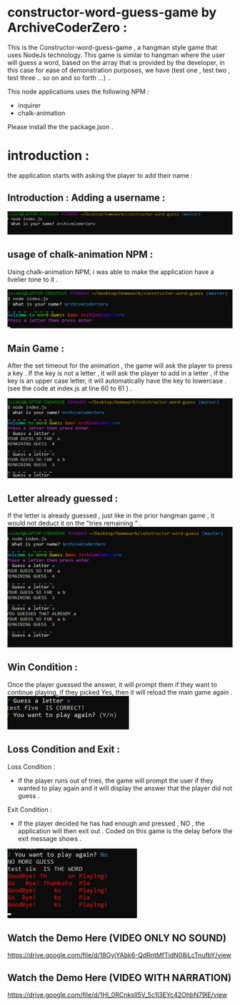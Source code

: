 # constructor-word-guess-game by ArchiveCoderZero : 

This is the Constructor-word-guess-game , a hangman style game that uses NodeJs technology.  This game is similar to hangman where the user will guess a word, based on the array that is provided by the developer, in this case for ease of demonstration purposes, we have (test one , test two , test three .. so on and so forth ...) ..

This node applications uses the following NPM : 
 - inquirer 
 - chalk-animation 

Please install the the package.json . 

# introduction : 

the application starts with asking the player to add their name : 


## Introduction : Adding a username : 

![image](https://github.com/archivecoderzero/constructor-word-guess/blob/master/image/n2.PNG) 


## usage of chalk-animation NPM : 
Using chalk-animation NPM,  i was able to make the application have a livelier tone to it . 

![image](https://github.com/archivecoderzero/constructor-word-guess/blob/master/image/n3.PNG) 


## Main Game : 
After the set timeout for the animation , the game will ask the player to press a key . If the key is not a letter , it will ask the player to add in a letter , if the key is an upper case letter, it will automatically have the key to lowercase . (see the code at index.js at line 60 to 61 ) .

![image](https://github.com/archivecoderzero/constructor-word-guess/blob/master/image/n4.PNG) 

## Letter already guessed : 
If the letter is already guessed , just like in the prior hangman game , it would not deduct it on the "tries remaining " . 
![image](https://github.com/archivecoderzero/constructor-word-guess/blob/master/image/n5.PNG) 

## Win Condition :
Once the player guessed the answer, it will prompt them if they want to continue playing, if they picked Yes, then it will reload the main game again . 
![image](https://github.com/archivecoderzero/constructor-word-guess/blob/master/image/n6.PNG) 

## Loss Condition and Exit :

Loss Condition : 
- If the player runs out of tries, the game will prompt the user if they wanted to play again and it will display the answer that the player did not guess . 

Exit Condition :
-  If the player decided he has had enough and pressed , NO , the application will then exit out . Coded on this game is the delay before the exit message shows . 

![image](https://github.com/archivecoderzero/constructor-word-guess/blob/master/image/n1.PNG) 


## Watch the Demo Here (VIDEO ONLY NO SOUND)
https://drive.google.com/file/d/18GyjYAbk6-QdRntMfTidN08iLcTnufbY/view

## Watch the Demo Here (VIDEO WITH NARRATION)
https://drive.google.com/file/d/1HI_0RCnksII5V_5c1l3EYc42OhbN79lE/view


